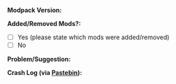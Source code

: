**Modpack Version:** 

**Added/Removed Mods?:**
- [ ] Yes (please state which mods were added/removed)
- [ ] No

**Problem/Suggestion:**

**Crash Log (via [Pastebin](http://pastebin.com/)):**
